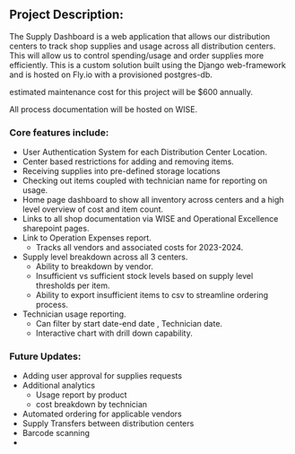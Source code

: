  
## Project Description:
The Supply Dashboard is a web application that allows our distribution centers to track shop supplies and usage across all distribution centers. This will allow us to control spending/usage and order supplies more efficiently. This is a custom solution built using the Django web-framework and is hosted on Fly.io with a provisioned postgres-db. 

estimated maintenance cost for this project will be $600 annually. 

All process documentation will be hosted on WISE.


### Core features include:
* User Authentication System for each Distribution Center Location.
* Center based restrictions for adding and removing items. 
* Receiving supplies into pre-defined storage locations 
* Checking out items coupled with technician name for reporting on usage. 
* Home page dashboard to show all inventory across centers and a high level overview of cost and item count. 
* Links to all shop documentation via WISE and Operational Excellence sharepoint pages.
* Link to Operation Expenses report.
	* Tracks all vendors and associated costs for 2023-2024.
* Supply level breakdown across all 3 centers. 
	* Ability to breakdown by vendor.
	* Insufficient vs sufficient stock levels based on supply level thresholds per item. 
	* Ability to export insufficient items to csv to streamline ordering process.
* Technician usage reporting.
	* Can filter by start date-end date , Technician date.
	* Interactive chart with drill down capability.


### Future Updates:
* Adding user approval for supplies requests
* Additional analytics
	* Usage report by product 
	* cost breakdown by technician 
* Automated ordering for applicable vendors 
* Supply Transfers between distribution centers 
* Barcode scanning 
*